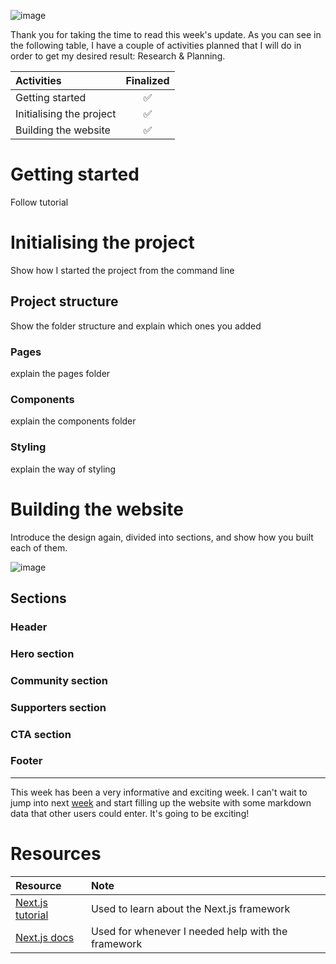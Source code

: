 ![image](https://raw.githubusercontent.com/Meet-Miles/astroplant/master/docs/images/week-12.png)

Thank you for taking the time to read this week's update. As you can see in the following table, I have a couple of activities planned that I will do in order to get my desired result: Research & Planning.

| Activities               | Finalized |
| :----------------------- | :-------: |
| Getting started          |     ✅     |
| Initialising the project |     ✅     |
| Building the website     |     ✅     |

# Getting started

Follow tutorial

# Initialising the project

Show how I started the project from the command line

## Project structure

Show the folder structure and explain which ones you added

### Pages

explain the pages folder

### Components

explain the components folder

### Styling

explain the way of styling

# Building the website

Introduce the design again, divided into sections, and show how you built each of them.

![image](https://raw.githubusercontent.com/Meet-Miles/astroplant/master/docs/images/landingpage-mockup-sections.png)

## Sections

### Header

### Hero section

### Community section

### Supporters section

### CTA section

### Footer

---

This week has been a very informative and exciting week.  I can't wait to jump into next [week](https://github.com/Meet-Miles/astroplant/docs/week-13.md) and start filling up the website with some markdown data that other users could enter. It's going to be exciting!

# Resources

| Resource                                                                                                                                     | Note                                               |
| :------------------------------------------------------------------------------------------------------------------------------------------- | :------------------------------------------------- |
| [Next.js tutorial](https://nextjs.org/learn/basics/create-nextjs-app?utm_source=next-site&utm_medium=homepage-cta&utm_campaign=next-website) | Used to learn about the Next.js framework          |
| [Next.js docs](https://nextjs.org/docs/getting-started)                                                                                      | Used for whenever I needed help with the framework |


